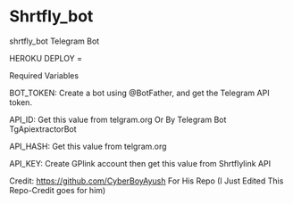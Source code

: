 # Shrtfly_bot
shrtfly_bot Telegram Bot

HEROKU DEPLOY = 

Required Variables

BOT_TOKEN: Create a bot using @BotFather, and get the Telegram API token.

API_ID: Get this value from telgram.org Or By Telegram Bot TgApiextractorBot

API_HASH: Get this value from telgram.org

API_KEY: Create GPlink account then get this value from Shrtflylink API

Credit: 
https://github.com/CyberBoyAyush For His Repo (I Just Edited This Repo-Credit goes for him)
